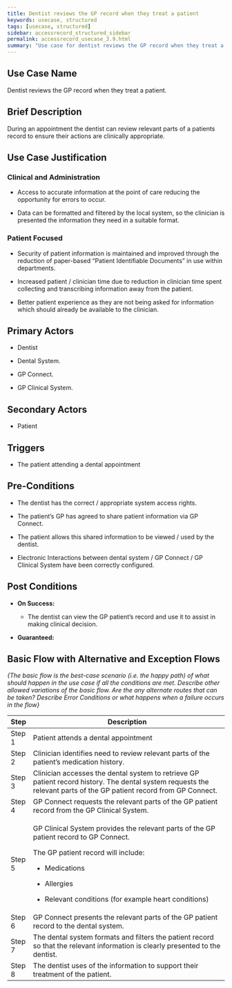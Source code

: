 ```yaml
---
title: Dentist reviews the GP record when they treat a patient
keywords: usecase, structured
tags: [usecase, structured] 
sidebar: accessrecord_structured_sidebar
permalink: accessrecord_usecase_3.9.html
summary: "Use case for dentist reviews the GP record when they treat a patient"
---
```


## Use Case Name

Dentist reviews the GP record when they treat a patient.

## Brief Description

During an appointment the dentist can review relevant parts of a
patients record to ensure their actions are clinically appropriate.

## Use Case Justification

### Clinical and Administration

-   Access to accurate information at the point of care reducing the
    opportunity for errors to occur.

-   Data can be formatted and filtered by the local system, so the
    clinician is presented the information they need in a suitable
    format.

### Patient Focused

-   Security of patient information is maintained and improved through
    the reduction of paper-based “Patient Identifiable Documents” in use
    within departments.

-   Increased patient / clinician time due to reduction in clinician
    time spent collecting and transcribing information away from the
    patient.

-   Better patient experience as they are not being asked for
    information which should already be available to the clinician.

## Primary Actors

- Dentist

- Dental System.

- GP Connect.

- GP Clinical System.

## Secondary Actors

- Patient

## Triggers

- The patient attending a dental appointment

## Pre-Conditions

-   The dentist has the correct / appropriate system access rights.

-   The patient’s GP has agreed to share patient information via GP
    Connect.

-   The patient allows this shared information to be viewed / used by
    the dentist.

-   Electronic Interactions between dental system / GP Connect / GP
    Clinical System have been correctly configured.

## Post Conditions

-   **On Success:**

    -   The dentist can view the GP patient’s record and use it to
        assist in making clinical decision.

-   **Guaranteed:**

## Basic Flow with Alternative and Exception Flows

*{The basic flow is the best-case scenario (i.e. the happy path) of what
should happen in the use case if all the conditions are met. Describe
other allowed variations of the basic flow. Are the any alternate routes
that can be taken? Describe Error Conditions or what happens when a
failure occurs in the flow}*

<table>
<thead>
<tr class="header">
<th style="width:10%">Step</th>
<th>Description</th>
</tr>
</thead>
<tbody>
<tr class="odd">
<td>Step 1</td>
<td>Patient attends a dental appointment</td>
</tr>
<tr class="even">
<td>Step 2</td>
<td>Clinician identifies need to review relevant parts of the patient’s medication history.</td>
</tr>
<tr class="odd">
<td>Step 3</td>
<td>Clinician accesses the dental system to retrieve GP patient record history. The dental system requests the relevant parts of the GP patient record from GP Connect.</td>
</tr>
<tr class="even">
<td>Step 4</td>
<td>GP Connect requests the relevant parts of the GP patient record from the GP Clinical System.</td>
</tr>
<tr class="odd">
<td>Step 5</td>
<td><p>GP Clinical System provides the relevant parts of the GP patient record to GP Connect.</p>
<p>The GP patient record will include:</p>
<ul>
<li><p>Medications</p></li>
<li><p>Allergies</p></li>
<li><p>Relevant conditions (for example heart conditions)</p></li>
</ul></td>
</tr>
<tr class="even">
<td>Step 6</td>
<td>GP Connect presents the relevant parts of the GP patient record to the dental system.</td>
</tr>
<tr class="odd">
<td>Step 7</td>
<td>The dental system formats and filters the patient record so that the relevant information is clearly presented to the dentist.</td>
</tr>
<tr class="even">
<td>Step 8</td>
<td>The dentist uses of the information to support their treatment of the patient.</td>
</tr>
</tbody>
</table>
